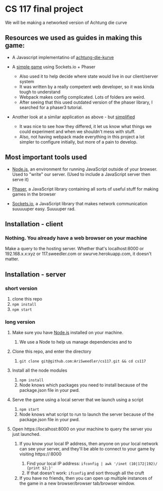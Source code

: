 # CS 117 final project

We will be making a networked version of Achtung die curve

## Resources we used as guides in making this game:

* A Javascript implementatino of [achtung-die-kurve](https://github.com/stravid/achtung-die-kurve)

* A [simple game](https://codeburst.io/how-to-make-a-simple-multiplayer-online-car-game-with-javascript-89d47908f995) using Sockets.io + Phaser
  * Also used it to help decide where state would live in our client/server system
  * It was written by a really competent web developer, so it was kinda tough to understand
  * Webpack makes config complicated. Lots of folders are weird.
  * After seeing that this used outdated version of the phaser library, I searched for a phaser3 tutorial.
 
* Another look at a similar application as above - but [simplified](https://gamedevacademy.org/create-a-basic-multiplayer-game-in-phaser-3-with-socket-io-part-1/)
  * It was nice to see how they differed, it let us know what things we could experiment and when we shouldn't mess with stuff.
  * Also, not having webpack made everything in this project a lot simpler to configure initially, but more of a pain to develop.
  
  
## Most important tools used

* [Node.js](https://nodejs.org/en/), an environment for running JavaScript outside of your browser. Used to "write" our server. (Used to include a JavaScript server then serve it)

* [Phaser](https://phaser.io/), a JavaScript library containing all sorts of useful stuff for making games in the browser

* [Sockets.io](https://socket.io/), a JavaScript library that makes network communication suuuuuper easy. Suuuuper rad.
  

## Installation - client

### Nothing. You already have a web browser on your machine

Make a query to the hosting server. Whether that's localhost:8000 or 192.168.x.x:xyz or 117.sweedler.com or swurve.herokuapp.com, it doesn't matter.

## Installation - server

### short version
1. clone this repo
1. `npm install`
1. `npm start`

### long version

1. Make sure you have [Node.js](https://nodejs.org/en/) installed on your machine.
    1. We use a Node to help us manage dependencies and to 

1. Clone this repo, and enter the directory
    1. `git clone git@github.com:AriSweedler/cs117.git && cd cs117`

1. Install all the node modules
    1. `npm install`
    1. Node knows which packages you need to install because of the package.json file in your pwd.

1. Serve the game using a local server that we launch using a script
    1. `npm start`
    1. Node knows what script to run to launch the server because of the package.json file in your pwd.
  
1. Open https://localhost:8000 on your machine to query the server you just launched.
    1. If you know your local IP address, then anyone on your local network can see your server, and they'll be able to connect to your game by visiting https://<YOUR LOCAL IP ADDRESS>:8000
        1. Find your local IP address: `ifconfig | awk '/inet (10|172|192)/ {print $2;}'`
        1. If that doesn't work: `ifconfig` and sort through all the cruft
    1. If you have no friends, then you can open up multiple instances of the  game in a new browser/browser tab/browser window.
